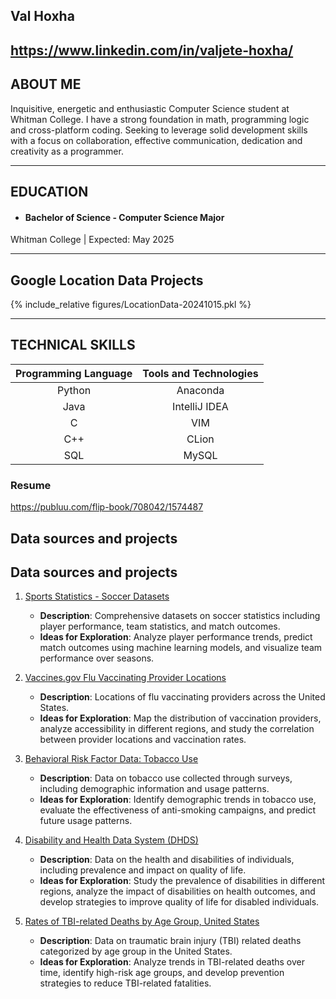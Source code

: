 ## **Val Hoxha**

## https://www.linkedin.com/in/valjete-hoxha/

## ABOUT ME
Inquisitive, energetic and enthusiastic Computer Science student at Whitman College. I have a strong foundation in math, programming logic and cross-platform coding. Seeking to leverage solid development skills with a focus on collaboration, effective communication, dedication and creativity as a programmer.

-------------------     ----------------------------
## EDUCATION
- #### Bachelor of Science - Computer Science Major 
Whitman College | Expected: May 2025



-------------------     ----------------------------
## Google Location Data Projects

{% include_relative figures/LocationData-20241015.pkl %}


-------------------     ----------------------------
## TECHNICAL SKILLS

| **Programming Language** | **Tools and Technologies** |
|  :---:    | :---: |
| Python  | Anaconda  |
| Java  | IntelliJ IDEA  |
| C  | VIM  |
| C++  | CLion  |
| SQL  | MySQL  |


### Resume

https://publuu.com/flip-book/708042/1574487

## Data sources and projects

## Data sources and projects

1. [Sports Statistics - Soccer Datasets](https://sports-statistics.com/sports-data/soccer-datasets/)
   - **Description**: Comprehensive datasets on soccer statistics including player performance, team statistics, and match outcomes.
   - **Ideas for Exploration**: Analyze player performance trends, predict match outcomes using machine learning models, and visualize team performance over seasons.

2. [Vaccines.gov Flu Vaccinating Provider Locations](https://data.cdc.gov/Flu-Vaccinations/Vaccines-gov-Flu-vaccinating-provider-locations/bugr-bbfr/about_data)
   - **Description**: Locations of flu vaccinating providers across the United States.
   - **Ideas for Exploration**: Map the distribution of vaccination providers, analyze accessibility in different regions, and study the correlation between provider locations and vaccination rates.

3. [Behavioral Risk Factor Data: Tobacco Use](https://data.cdc.gov/Survey-Data/Behavioral-Risk-Factor-Data-Tobacco-Use-2011-to-pr/wsas-xwh5/about_data)
   - **Description**: Data on tobacco use collected through surveys, including demographic information and usage patterns.
   - **Ideas for Exploration**: Identify demographic trends in tobacco use, evaluate the effectiveness of anti-smoking campaigns, and predict future usage patterns.

4. [Disability and Health Data System (DHDS)](https://data.cdc.gov/Disability-Health/Disability-and-Health-Data-System-DHDS-/k62p-6esq/about_data)
   - **Description**: Data on the health and disabilities of individuals, including prevalence and impact on quality of life.
   - **Ideas for Exploration**: Study the prevalence of disabilities in different regions, analyze the impact of disabilities on health outcomes, and develop strategies to improve quality of life for disabled individuals.

5. [Rates of TBI-related Deaths by Age Group, United States](https://data.cdc.gov/Traumatic-Brain-Injury-/Rates-of-TBI-related-Deaths-by-Age-Group-United-St/nq6q-szvs/about_data)
   - **Description**: Data on traumatic brain injury (TBI) related deaths categorized by age group in the United States.
   - **Ideas for Exploration**: Analyze trends in TBI-related deaths over time, identify high-risk age groups, and develop prevention strategies to reduce TBI-related fatalities.